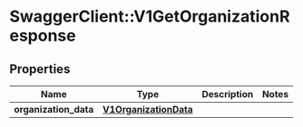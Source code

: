# SwaggerClient::V1GetOrganizationResponse

## Properties
Name | Type | Description | Notes
------------ | ------------- | ------------- | -------------
**organization_data** | [**V1OrganizationData**](V1OrganizationData.md) |  | 

